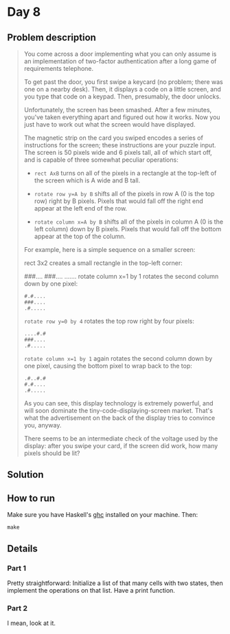 # Day 8

## Problem description

> You come across a door implementing what you can only assume is an
> implementation of two-factor authentication after a long game of requirements
> telephone.
> 
> To get past the door, you first swipe a keycard (no problem; there was one on 
> a nearby desk). Then, it displays a code on a little screen, and you type that
> code on a keypad. Then, presumably, the door unlocks.
> 
> Unfortunately, the screen has been smashed. After a few minutes, you've taken
> everything apart and figured out how it works. Now you just have to work out
> what the screen would have displayed.
> 
> The magnetic strip on the card you swiped encodes a series of instructions for
> the screen; these instructions are your puzzle input. The screen is 50 pixels
> wide and 6 pixels tall, all of which start off, and is capable of three
> somewhat peculiar operations:
> 
> * `rect AxB` turns on all of the pixels in a rectangle at the top-left of the
>   screen which is A wide and B tall.
> 
> * `rotate row y=A by B` shifts all of the pixels in row A (0 is the top row)
>   right by B pixels. Pixels that would fall off the right end appear at the left end of the row.
> 
> * `rotate column x=A by B` shifts all of the pixels in column A (0 is the left
>   column) down by B pixels. Pixels that would fall off the bottom appear at the
>   top of the column.
> 
> For example, here is a simple sequence on a smaller screen:
> 
> rect 3x2 creates a small rectangle in the top-left corner:
> 
> ###....
> ###....
> .......
> rotate column x=1 by 1 rotates the second column down by one pixel:
> 
> ```
> #.#....
> ###....
> .#.....
> ```
> 
> `rotate row y=0 by 4` rotates the top row right by four pixels:
> 
> ```
> ....#.#
> ###....
> .#.....
> ```
> 
> `rotate column x=1 by 1` again rotates the second column down by one pixel, causing the bottom pixel to wrap back to the top:
> 
> ```
> .#..#.#
> #.#....
> .#.....
> ```
> 
> As you can see, this display technology is extremely powerful, and will soon
> dominate the tiny-code-displaying-screen market. That's what the
> advertisement on the back of the display tries to convince you, anyway.
> 
> There seems to be an intermediate check of the voltage used by the display:
> after you swipe your card, if the screen did work, how many pixels should be
> lit?

## Solution

## How to run

Make sure you have Haskell's [ghc][1] installed on your machine. Then:

`make`

## Details

### Part 1

Pretty straightforward: Initialize a list of that many cells with two states,
then implement the operations on that list. Have a print function.

### Part 2

I mean, look at it.

  [1]: https://www.haskell.org/platform/
